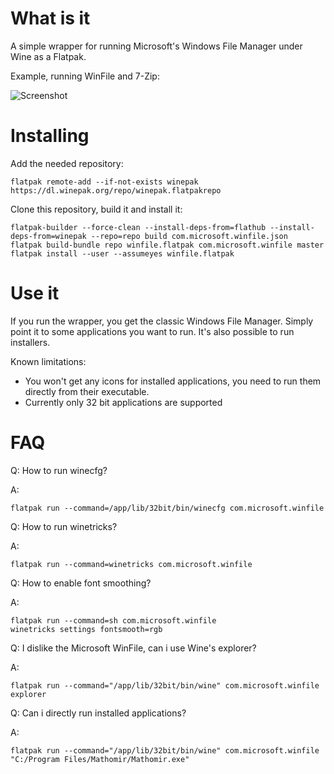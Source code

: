 # What is it #

A simple wrapper for running Microsoft's Windows File Manager under Wine as a Flatpak.

Example, running WinFile and 7-Zip:

![Screenshot](https://raw.githubusercontent.com/egrath/winfile-flatpak/master/com.microsoft.winfile.screenshot.png)

# Installing #

Add the needed repository:

```
flatpak remote-add --if-not-exists winepak https://dl.winepak.org/repo/winepak.flatpakrepo
```

Clone this repository, build it and install it:
```
flatpak-builder --force-clean --install-deps-from=flathub --install-deps-from=winepak --repo=repo build com.microsoft.winfile.json
flatpak build-bundle repo winfile.flatpak com.microsoft.winfile master
flatpak install --user --assumeyes winfile.flatpak
```

# Use it #

If you run the wrapper, you get the classic Windows File Manager. Simply point it to some applications you want to run. It's also possible to run installers.

Known limitations:

  - You won't get any icons for installed applications, you need to run them directly from their executable.
  - Currently only 32 bit applications are supported

# FAQ # 
Q: How to run winecfg?

A: 
```
flatpak run --command=/app/lib/32bit/bin/winecfg com.microsoft.winfile
```

Q: How to run winetricks?

A:
```
flatpak run --command=winetricks com.microsoft.winfile
```

Q: How to enable font smoothing?

A: 
```
flatpak run --command=sh com.microsoft.winfile
winetricks settings fontsmooth=rgb
```

Q: I dislike the Microsoft WinFile, can i use Wine's explorer?

A: 
```
flatpak run --command="/app/lib/32bit/bin/wine" com.microsoft.winfile explorer
```

Q: Can i directly run installed applications?

A:
```
flatpak run --command="/app/lib/32bit/bin/wine" com.microsoft.winfile "C:/Program Files/Mathomir/Mathomir.exe"
```
